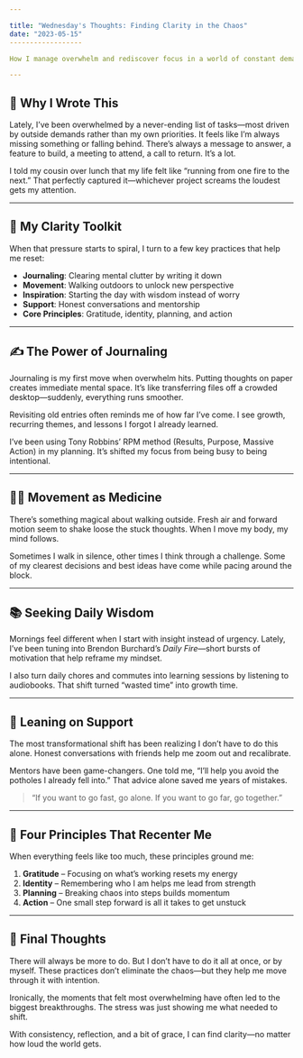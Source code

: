 ```yaml
---

title: "Wednesday's Thoughts: Finding Clarity in the Chaos"
date: "2023-05-15"
------------------

How I manage overwhelm and rediscover focus in a world of constant demands.

---
```


## 🧠 Why I Wrote This

Lately, I’ve been overwhelmed by a never-ending list of tasks—most driven by outside demands rather than my own priorities. It feels like I’m always missing something or falling behind. There’s always a message to answer, a feature to build, a meeting to attend, a call to return. It’s a lot.

I told my cousin over lunch that my life felt like “running from one fire to the next.” That perfectly captured it—whichever project screams the loudest gets my attention.

---

## 🧰 My Clarity Toolkit

When that pressure starts to spiral, I turn to a few key practices that help me reset:

* **Journaling**: Clearing mental clutter by writing it down
* **Movement**: Walking outdoors to unlock new perspective
* **Inspiration**: Starting the day with wisdom instead of worry
* **Support**: Honest conversations and mentorship
* **Core Principles**: Gratitude, identity, planning, and action

---

## ✍️ The Power of Journaling

Journaling is my first move when overwhelm hits. Putting thoughts on paper creates immediate mental space. It’s like transferring files off a crowded desktop—suddenly, everything runs smoother.

Revisiting old entries often reminds me of how far I’ve come. I see growth, recurring themes, and lessons I forgot I already learned.

I’ve been using Tony Robbins’ RPM method (Results, Purpose, Massive Action) in my planning. It’s shifted my focus from being busy to being intentional.

---

## 🚶‍♂️ Movement as Medicine

There’s something magical about walking outside. Fresh air and forward motion seem to shake loose the stuck thoughts. When I move my body, my mind follows.

Sometimes I walk in silence, other times I think through a challenge. Some of my clearest decisions and best ideas have come while pacing around the block.

---

## 📚 Seeking Daily Wisdom

Mornings feel different when I start with insight instead of urgency. Lately, I’ve been tuning into Brendon Burchard’s *Daily Fire*—short bursts of motivation that help reframe my mindset.

I also turn daily chores and commutes into learning sessions by listening to audiobooks. That shift turned “wasted time” into growth time.

---

## 👥 Leaning on Support

The most transformational shift has been realizing I don’t have to do this alone. Honest conversations with friends help me zoom out and recalibrate.

Mentors have been game-changers. One told me, “I’ll help you avoid the potholes I already fell into.” That advice alone saved me years of mistakes.

> “If you want to go fast, go alone. If you want to go far, go together.”

---

## 🧭 Four Principles That Recenter Me

When everything feels like too much, these principles ground me:

1. **Gratitude** – Focusing on what’s working resets my energy
2. **Identity** – Remembering who I am helps me lead from strength
3. **Planning** – Breaking chaos into steps builds momentum
4. **Action** – One small step forward is all it takes to get unstuck

---

## 🌟 Final Thoughts

There will always be more to do. But I don’t have to do it all at once, or by myself. These practices don’t eliminate the chaos—but they help me move through it with intention.

Ironically, the moments that felt most overwhelming have often led to the biggest breakthroughs. The stress was just showing me what needed to shift.

With consistency, reflection, and a bit of grace, I can find clarity—no matter how loud the world gets.
